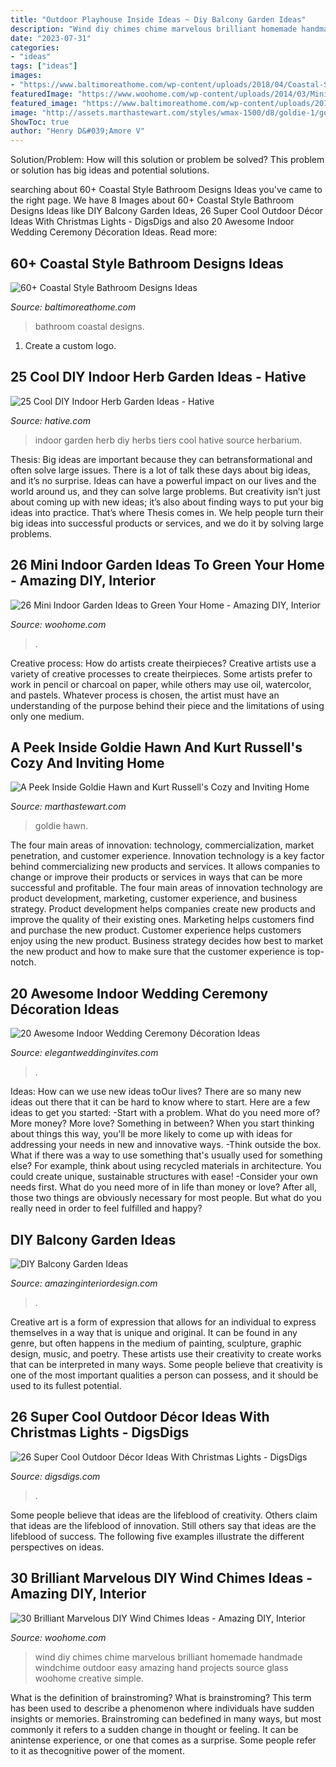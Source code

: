 ```yaml
---
title: "Outdoor Playhouse Inside Ideas ~ Diy Balcony Garden Ideas"
description: "Wind diy chimes chime marvelous brilliant homemade handmade windchime outdoor easy amazing hand projects source glass woohome creative simple"
date: "2023-07-31"
categories:
- "ideas"
tags: ["ideas"]
images:
- "https://www.baltimoreathome.com/wp-content/uploads/2018/04/Coastal-Style-Bathroom-Designs-Ideas-53.jpg"
featuredImage: "https://www.woohome.com/wp-content/uploads/2014/03/Mini-Indoor-Gardening-26.jpg"
featured_image: "https://www.baltimoreathome.com/wp-content/uploads/2018/04/Coastal-Style-Bathroom-Designs-Ideas-53.jpg"
image: "http://assets.marthastewart.com/styles/wmax-1500/d8/goldie-1/goldie-1.jpg?itok=fY6MrY_1"
ShowToc: true
author: "Henry D&#039;Amore V"
---
```



Solution/Problem: How will this solution or problem be solved?
This problem or solution has big ideas and potential solutions.

	

		
searching about 60+ Coastal Style Bathroom Designs Ideas you've came to the right page. We have 8 Images about 60+ Coastal Style Bathroom Designs Ideas like DIY Balcony Garden Ideas, 26 Super Cool Outdoor Décor Ideas With Christmas Lights - DigsDigs and also 20 Awesome Indoor Wedding Ceremony Décoration Ideas. Read more:
		
    
## 60+ Coastal Style Bathroom Designs Ideas

<img loading=lazy src="https://www.baltimoreathome.com/wp-content/uploads/2018/04/Coastal-Style-Bathroom-Designs-Ideas-53.jpg" onerror="this.onerror=null;this.src='https://tse1.mm.bing.net/th?id=OIP.g5eRUUottzgqnldnuw2T7gHaLA&amp;pid=15.1';" alt="60+ Coastal Style Bathroom Designs Ideas">

_Source: baltimoreathome.com_

>bathroom coastal designs. 

	

1. Create a custom logo.

    
## 25 Cool DIY Indoor Herb Garden Ideas - Hative

<img loading=lazy src="https://hative.com/wp-content/uploads/2014/11/indoor-garden/25-tiers-of-herbs.jpg" onerror="this.onerror=null;this.src='https://tse2.mm.bing.net/th?id=OIP.4RnxXOb-65zizvkcVai5qAHaK_&amp;pid=15.1';" alt="25 Cool DIY Indoor Herb Garden Ideas - Hative">

_Source: hative.com_

>indoor garden herb diy herbs tiers cool hative source herbarium. 

	

Thesis: Big ideas are important because they can betransformational and often solve large issues.
There is a lot of talk these days about big ideas, and it’s no surprise. Ideas can have a powerful impact on our lives and the world around us, and they can solve large problems. But creativity isn’t just about coming up with new ideas; it’s also about finding ways to put your big ideas into practice. That’s where Thesis comes in. We help people turn their big ideas into successful products or services, and we do it by solving large problems.

    
## 26 Mini Indoor Garden Ideas To Green Your Home - Amazing DIY, Interior

<img loading=lazy src="https://www.woohome.com/wp-content/uploads/2014/03/Mini-Indoor-Gardening-26.jpg" onerror="this.onerror=null;this.src='https://tse4.mm.bing.net/th?id=OIP.w-B-pDD9y9qYrcVnrGWyiQHaTA&amp;pid=15.1';" alt="26 Mini Indoor Garden Ideas to Green Your Home - Amazing DIY, Interior">

_Source: woohome.com_

>. 

	

Creative process: How do artists create theirpieces?
Creative artists use a variety of creative processes to create theirpieces. Some artists prefer to work in pencil or charcoal on paper, while others may use oil, watercolor, and pastels. Whatever process is chosen, the artist must have an understanding of the purpose behind their piece and the limitations of using only one medium.

    
## A Peek Inside Goldie Hawn And Kurt Russell&#039;s Cozy And Inviting Home

<img loading=lazy src="http://assets.marthastewart.com/styles/wmax-1500/d8/goldie-1/goldie-1.jpg?itok=fY6MrY_1" onerror="this.onerror=null;this.src='https://tse4.mm.bing.net/th?id=OIP.PppnmvOSpmmry--rvG4xswHaKh&amp;pid=15.1';" alt="A Peek Inside Goldie Hawn and Kurt Russell&#039;s Cozy and Inviting Home">

_Source: marthastewart.com_

>goldie hawn. 

	

The four main areas of innovation: technology, commercialization, market penetration, and customer experience.
Innovation technology is a key factor behind commercializing new products and services. It allows companies to change or improve their products or services in ways that can be more successful and profitable. The four main areas of innovation technology are product development, marketing, customer experience, and business strategy. Product development helps companies create new products and improve the quality of their existing ones. Marketing helps customers find and purchase the new product. Customer experience helps customers enjoy using the new product. Business strategy decides how best to market the new product and how to make sure that the customer experience is top-notch.

    
## 20 Awesome Indoor Wedding Ceremony Décoration Ideas

<img loading=lazy src="https://www.elegantweddinginvites.com/wedding-blog/wp-content/uploads/2015/12/romantic-indoor-barn-wedding-ceremonies-with-lights1.jpg" onerror="this.onerror=null;this.src='https://tse4.mm.bing.net/th?id=OIP.1ulZ1fpR-OrxSx3O1NqJlwHaLI&amp;pid=15.1';" alt="20 Awesome Indoor Wedding Ceremony Décoration Ideas">

_Source: elegantweddinginvites.com_

>. 

	

Ideas: How can we use new ideas toOur lives?
There are so many new ideas out there that it can be hard to know where to start. Here are a few ideas to get you started: 
-Start with a problem. What do you need more of? More money? More love? Something in between? When you start thinking about things this way, you'll be more likely to come up with ideas for addressing your needs in new and innovative ways. 
-Think outside the box. What if there was a way to use something that's usually used for something else? For example, think about using recycled materials in architecture. You could create unique, sustainable structures with ease! 
-Consider your own needs first. What do you need more of in life than money or love? After all, those two things are obviously necessary for most people. But what do you really need in order to feel fulfilled and happy?

    
## DIY Balcony Garden Ideas

<img loading=lazy src="http://www.amazinginteriordesign.com/wp-content/uploads/2020/08/fi-10.jpg" onerror="this.onerror=null;this.src='https://tse1.mm.bing.net/th?id=OIP.bp-JTpoR1TvGGXVgRKTZGQHaKz&amp;pid=15.1';" alt="DIY Balcony Garden Ideas">

_Source: amazinginteriordesign.com_

>. 

	

Creative art is a form of expression that allows for an individual to express themselves in a way that is unique and original. It can be found in any genre, but often happens in the medium of painting, sculpture, graphic design, music, and poetry. These artists use their creativity to create works that can be interpreted in many ways. Some people believe that creativity is one of the most important qualities a person can possess, and it should be used to its fullest potential.

    
## 26 Super Cool Outdoor Décor Ideas With Christmas Lights - DigsDigs

<img loading=lazy src="https://www.digsdigs.com/photos/super-cool-outdoor-decor-ideas-with-christmas-lights-18.jpg" onerror="this.onerror=null;this.src='https://tse3.mm.bing.net/th?id=OIP.-_jmW_60Ki14CxKWOX_4gAHaKX&amp;pid=15.1';" alt="26 Super Cool Outdoor Décor Ideas With Christmas Lights - DigsDigs">

_Source: digsdigs.com_

>. 

	

Some people believe that ideas are the lifeblood of creativity. Others claim that ideas are the lifeblood of innovation. Still others say that ideas are the lifeblood of success. The following five examples illustrate the different perspectives on ideas.

    
## 30 Brilliant Marvelous DIY Wind Chimes Ideas - Amazing DIY, Interior

<img loading=lazy src="http://www.woohome.com/wp-content/uploads/2014/02/DIY-wind-chime-8.jpg" onerror="this.onerror=null;this.src='https://tse2.mm.bing.net/th?id=OIP.WpxGs_Z6istDLAnag69UqgHaML&amp;pid=15.1';" alt="30 Brilliant Marvelous DIY Wind Chimes Ideas - Amazing DIY, Interior">

_Source: woohome.com_

>wind diy chimes chime marvelous brilliant homemade handmade windchime outdoor easy amazing hand projects source glass woohome creative simple. 

	

What is the definition of brainstroming?
What is brainstroming? This term has been used to describe a phenomenon where individuals have sudden insights or memories. Brainstroming can bedefined in many ways, but most commonly it refers to a sudden change in thought or feeling. It can be anintense experience, or one that comes as a surprise. Some people refer to it as thecognitive power of the moment.

